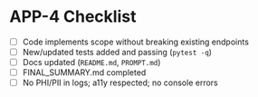 # APP-4 Checklist

- [ ] Code implements scope without breaking existing endpoints
- [ ] New/updated tests added and passing (`pytest -q`)
- [ ] Docs updated (`README.md`, `PROMPT.md`)
- [ ] FINAL_SUMMARY.md completed
- [ ] No PHI/PII in logs; a11y respected; no console errors
